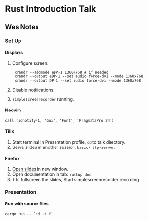 # Rust Introduction Talk

## Wes Notes

### Set Up

#### Displays

1. Configure screen:

        xrandr --addmode eDP-1 1360x768 # if needed
        xrandr --output eDP-1 --set audio force-dvi --mode 1360x768
        xrandr --output DP-1 --set audio force-dvi --mode 1360x768

2. Disable notifications.
3. `simplescreenrecorder` running.

#### Neovim

    call rpcnotify(1, 'Gui', 'Font', 'PragmataPro 24')

#### Tilix

1. Start terminal in Presentation profile, `cd` to talk directory.
2. Serve slides in another session: `basic-http-server`.

#### Firefox

1. [Open slides](http://127.0.0.1:4000/slides.html) in new window.
2. Open documentation in tab: `rustup doc`.
3. `f` to fullscreen the slides, Start simplescreenrecorder recording

### Presentation

#### Run with source files

    cargo run -- `fd -t f`
